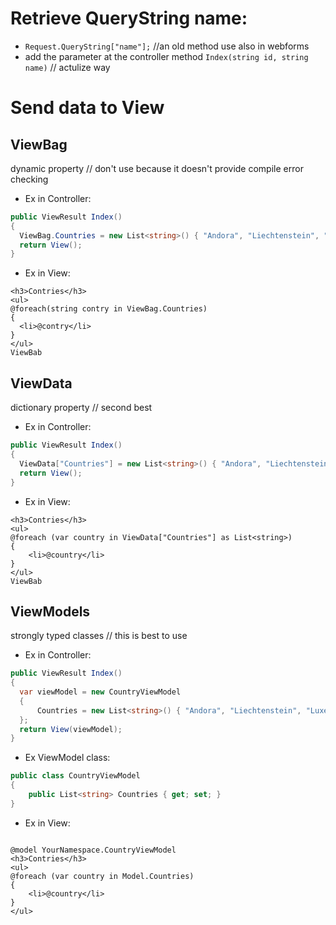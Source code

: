 # Retrieve QueryString name:
- `Request.QueryString["name"];` //an old method use also in webforms
- add the parameter at the controller method `Index(string id, string name)` // actulize way

# Send data to View 
## ViewBag 
dynamic property // don't use because it doesn't provide compile error checking
- Ex in Controller:
```c#
public ViewResult Index()
{
  ViewBag.Countries = new List<string>() { "Andora", "Liechtenstein", "Luxemburg", "Monaco", "Vatican" };
  return View();
}
```
- Ex in View:
```razor
<h3>Contries</h3>
<ul>
@foreach(string contry in ViewBag.Countries)
{
  <li>@contry</li>
}
</ul>
ViewBab
```
## ViewData
dictionary property // second best
- Ex in Controller:
```c#
public ViewResult Index()
{
  ViewData["Countries"] = new List<string>() { "Andora", "Liechtenstein", "Luxemburg", "Monaco", "Vatican" };
  return View();
}
```
- Ex in View:
```razor
<h3>Contries</h3>
<ul>
@foreach (var country in ViewData["Countries"] as List<string>)
{
    <li>@country</li>
}
</ul>
ViewBab
```
## ViewModels
strongly typed classes // this is best to use 
- Ex in Controller:
```c#
public ViewResult Index()
{
  var viewModel = new CountryViewModel
  {
      Countries = new List<string>() { "Andora", "Liechtenstein", "Luxemburg", "Monaco", "Vatican" }
  };
  return View(viewModel);
}
```
- Ex ViewModel class:
```c#
public class CountryViewModel
{
    public List<string> Countries { get; set; }
}
```
- Ex in View:
```razor

@model YourNamespace.CountryViewModel
<h3>Contries</h3>
<ul>
@foreach (var country in Model.Countries)
{
    <li>@country</li>
}
</ul>
```
